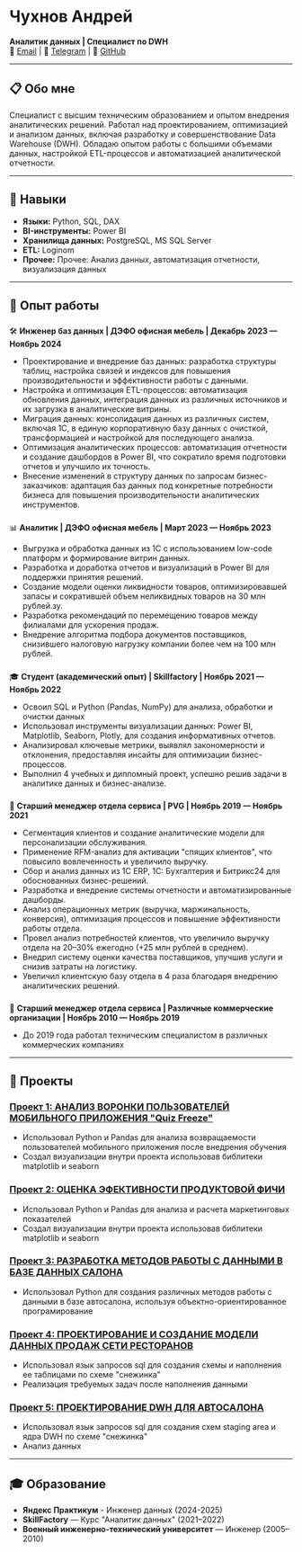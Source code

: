 # Чухнов Андрей
**Аналитик данных | Специалист по DWH**  
📧 [Email](mailto:a.chukhnov88@gmail.com) | 💬 [Telegram](https://t.me/chizhik1001) | 🔗 [GitHub](https://github.com/AndreyChukhnov)

---

## 📋 Обо мне
Специалист с высшим техническим образованием и опытом внедрения аналитических решений. Работал над проектированием, оптимизацией и анализом данных, включая разработку и совершенствование Data Warehouse (DWH). Обладаю опытом работы с большими объемами данных, настройкой ETL-процессов и автоматизацией аналитической отчетности.

---

## 💼 Навыки
- **Языки:** Python, SQL, DAX 
- **BI-инструменты:** Power BI 
- **Хранилища данных:** PostgreSQL, MS SQL Server  
- **ETL:** Loginom
- **Прочее:** Прочее: Анализ данных, автоматизация отчетности, визуализация данных
 
---

## 🏢 Опыт работы
###  
🛠️ **Инженер баз данных | ДЭФО офисная мебель | Декабрь 2023 — Ноябрь 2024**  
- Проектирование и внедрение баз данных: разработка структуры таблиц, настройка связей и индексов для повышения производительности и эффективности работы с данными.
- Настройка и оптимизация ETL-процессов: автоматизация обновления данных, интеграция данных из различных источников и их загрузка в аналитические витрины.
- Миграция данных: консолидация данных из различных систем, включая 1С, в единую корпоративную базу данных с очисткой, трансформацией и настройкой для последующего анализа.
- Оптимизация аналитических процессов: автоматизация отчетности и создание дашбордов в Power BI, что сократило время подготовки отчетов и улучшило их точность.
- Внесение изменений в структуру данных по запросам бизнес-заказчиков: адаптация баз данных под конкретные потребности бизнеса для повышения производительности аналитических инструментов.
###  
📊 **Аналитик | ДЭФО офисная мебель | Март 2023 — Ноябрь 2023**  
- Выгрузка и обработка данных из 1С с использованием low-code платформ и формирование витрин данных.
- Разработка и доработка отчетов и визуализаций в Power BI для поддержки принятия решений.
- Создание модели оценки ликвидности товаров, оптимизировавшей запасы и сократившей объем неликвидных товаров на 30 млн рублей.зу.
- Разработка рекомендаций по перемещению товаров между филиалами для ускорения продаж.
- Внедрение алгоритма подбора документов поставщиков, снизившего налоговую нагрузку компании более чем на 100 млн рублей.
###  
🎓 **Студент (академический опыт) | Skillfactory | Ноябрь 2021 — Ноябрь 2022**  
- Освоил SQL и Python (Pandas, NumPy) для анализа, обработки и очистки данных
- Использовал инструменты визуализации данных: Power BI, Matplotlib, Seaborn, Plotly, для создания информативных отчетов.
- Анализировал ключевые метрики, выявлял закономерности и отклонения, предоставляя инсайты для оптимизации бизнес-процессов.
- Выполнил 4 учебных и дипломный проект, успешно решив задачи в аналитике данных и бизнес-анализе.
###  
🏢 **Старший менеджер отдела сервиса | PVG | Ноябрь 2019 — Ноябрь 2021**  
- Сегментация  клиентов и создание аналитические модели для персонализации обслуживания.
- Применение RFM-анализ для активации "спящих клиентов", что повысило вовлеченность и увеличило выручку.
- Сбор и анализ данных из 1C ERP, 1C: Бухгалтерия и Битрикс24 для обоснованных бизнес-решений.
- Разработка и внедрение системы отчетности и автоматизированные дашборды.
- Анализ операционных метрик (выручка, маржинальность, конверсия), оптимизация процессов и повышение эффективности работы отдела.
- Провел анализ потребностей клиентов, что увеличило выручку отдела на 20–30% ежегодно (+25 млн рублей в среднем).
- Внедрил систему оценки качества поставщиков, улучшив услуги и снизив затраты на логистику.
- Увеличил клиентскую базу отдела в 4 раза благодаря внедрению аналитических решений.
###  
🏢 **Старший менеджер отдела сервиса | Различные коммерческие организации | Ноябрь 2010 — Ноябрь 2019**  
- До 2019 года работал техническим специалистом в различных коммерческих компаниях
  
---

## 🚀 Проекты
### [Проект 1: АНАЛИЗ ВОРОНКИ ПОЛЬЗОВАТЕЛЕЙ МОБИЛЬНОГО ПРИЛОЖЕНИЯ "Quiz Freeze"](https://github.com/AndreyChukhnov/da-project-user-funnel-analysis)
- Использовал Python и Pandas для анализа возвращаемости пользователей мобильного приложения после внедрения обучения
- Создал визуализации внутри проекта использовав библитеки matplotlib и seaborn

### [Проект 2: ОЦEНКА ЭФЕКТИВНОСТИ ПРОДУКТОВОЙ ФИЧИ](https://github.com/AndreyChukhnov/da-project-product-feature-analysis)  
- Использовал Python и Pandas для анализа и расчета маркетинговых показателей
- Создал визуализации внутри проекта использовав библитеки matplotlib и seaborn

### [Проект 3: РАЗРАБОТКА МЕТОДОВ РАБОТЫ С ДАННЫМИ В БАЗЕ ДАННЫХ САЛОНА](https://github.com/AndreyChukhnov/de-project-bibip)  
- Использовал Python для создания различных методов работы с данными  в базе автосалона, используя объектно-ориентированное програмирование

### [Проект 4: ПРОЕКТИРОВАНИЕ И СОЗДАНИЕ МОДЕЛИ ДАННЫХ ПРОДАЖ СЕТИ РЕСТОРАНОВ](https://github.com/AndreyChukhnov/de-start-project-gastro-hub)  
- Использовал язык запросов sql для создания схемы и наполнения ее таблицами по схеме "снежинка"
- Реализация требуемых задач после наполнения данными

### [Проект 5: ПРОЕКТИРОВАНИЕ DWH ДЛЯ АВТОСАЛОНА](https://github.com/AndreyChukhnov/de-start-project_vrumbum)  
- Использовал язык запросов sql для создания схем staging area и ядра DWH по схеме "снежинка"
- Анализ данных

---

## 🎓 Образование
- **Яндекс Практикум** - Инженер данных (2024-2025)
- **SkillFactory** — Курс "Аналитик данных" (2021–2022)  
- **Военный инженерно-технический университет** — Инженер (2005–2010)  
